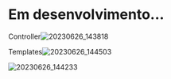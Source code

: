 # Em desenvolvimento...
Controller![20230626_143818](https://github.com/Hugo3120/spring-java/assets/88748776/c0be3265-a3f7-4f61-8ff5-ce5c70325a46)

Templates![20230626_144503](https://github.com/Hugo3120/spring-java/assets/88748776/d0c29872-0471-4a91-8fa2-09ed29ea6dd1)

![20230626_144233](https://github.com/Hugo3120/spring-java/assets/88748776/5364eb66-823e-4ba0-be28-0307bbce9cc4)




